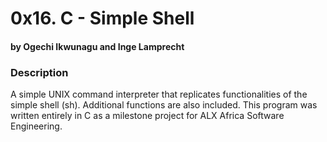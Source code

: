 # 0x16. C - Simple Shell

#### by Ogechi Ikwunagu and Inge Lamprecht

### Description

A simple UNIX command interpreter that replicates functionalities of the simple shell (sh). Additional functions are also included. This program was written entirely in C as a milestone project for ALX Africa Software Engineering.
